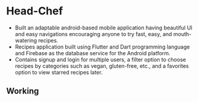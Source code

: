 # Head-Chef
- Built an adaptable android-based mobile application having beautiful UI and easy navigations encouraging anyone to try fast, easy, and mouth-watering recipes.
- Recipes application built using Flutter and  Dart programming language and Firebase as the database service for the Android platform.
- Contains signup and login for multiple users, a filter option to choose recipes by categories such as vegan, gluten-free, etc., and a favorites option to view starred recipes later.


## Working

